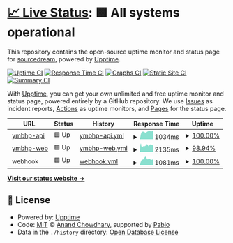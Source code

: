 # [📈 Live Status](https://source-dream.github.io/upptime): <!--live status--> **🟩 All systems operational**

This repository contains the open-source uptime monitor and status page for [sourcedream](https://blog.sourcedream.cn), powered by [Upptime](https://github.com/upptime/upptime).

[![Uptime CI](https://github.com/source-dream/upptime/workflows/Uptime%20CI/badge.svg)](https://github.com/source-dream/upptime/actions?query=workflow%3A%22Uptime+CI%22)
[![Response Time CI](https://github.com/source-dream/upptime/workflows/Response%20Time%20CI/badge.svg)](https://github.com/source-dream/upptime/actions?query=workflow%3A%22Response+Time+CI%22)
[![Graphs CI](https://github.com/source-dream/upptime/workflows/Graphs%20CI/badge.svg)](https://github.com/source-dream/upptime/actions?query=workflow%3A%22Graphs+CI%22)
[![Static Site CI](https://github.com/source-dream/upptime/workflows/Static%20Site%20CI/badge.svg)](https://github.com/source-dream/upptime/actions?query=workflow%3A%22Static+Site+CI%22)
[![Summary CI](https://github.com/source-dream/upptime/workflows/Summary%20CI/badge.svg)](https://github.com/source-dream/upptime/actions?query=workflow%3A%22Summary+CI%22)

With [Upptime](https://upptime.js.org), you can get your own unlimited and free uptime monitor and status page, powered entirely by a GitHub repository. We use [Issues](https://github.com/source-dream/upptime/issues) as incident reports, [Actions](https://github.com/source-dream/upptime/actions) as uptime monitors, and [Pages](https://source-dream.github.io/upptime) for the status page.

<!--start: status pages-->
<!-- This summary is generated by Upptime (https://github.com/upptime/upptime) -->
<!-- Do not edit this manually, your changes will be overwritten -->
<!-- prettier-ignore -->
| URL | Status | History | Response Time | Uptime |
| --- | ------ | ------- | ------------- | ------ |
| <img alt="" src="https://icons.duckduckgo.com/ip3/api.sourcedream.cn.ico" height="13"> [ymbhp-api](https://api.sourcedream.cn) | 🟩 Up | [ymbhp-api.yml](https://github.com/source-dream/upptime/commits/HEAD/history/ymbhp-api.yml) | <details><summary><img alt="Response time graph" src="./graphs/ymbhp-api/response-time-week.png" height="20"> 1034ms</summary><br><a href="https://source-dream.github.io/upptime/history/ymbhp-api"><img alt="Response time 996" src="https://img.shields.io/endpoint?url=https%3A%2F%2Fraw.githubusercontent.com%2Fsource-dream%2Fupptime%2FHEAD%2Fapi%2Fymbhp-api%2Fresponse-time.json"></a><br><a href="https://source-dream.github.io/upptime/history/ymbhp-api"><img alt="24-hour response time 1142" src="https://img.shields.io/endpoint?url=https%3A%2F%2Fraw.githubusercontent.com%2Fsource-dream%2Fupptime%2FHEAD%2Fapi%2Fymbhp-api%2Fresponse-time-day.json"></a><br><a href="https://source-dream.github.io/upptime/history/ymbhp-api"><img alt="7-day response time 1034" src="https://img.shields.io/endpoint?url=https%3A%2F%2Fraw.githubusercontent.com%2Fsource-dream%2Fupptime%2FHEAD%2Fapi%2Fymbhp-api%2Fresponse-time-week.json"></a><br><a href="https://source-dream.github.io/upptime/history/ymbhp-api"><img alt="30-day response time 1053" src="https://img.shields.io/endpoint?url=https%3A%2F%2Fraw.githubusercontent.com%2Fsource-dream%2Fupptime%2FHEAD%2Fapi%2Fymbhp-api%2Fresponse-time-month.json"></a><br><a href="https://source-dream.github.io/upptime/history/ymbhp-api"><img alt="1-year response time 996" src="https://img.shields.io/endpoint?url=https%3A%2F%2Fraw.githubusercontent.com%2Fsource-dream%2Fupptime%2FHEAD%2Fapi%2Fymbhp-api%2Fresponse-time-year.json"></a></details> | <details><summary><a href="https://source-dream.github.io/upptime/history/ymbhp-api">100.00%</a></summary><a href="https://source-dream.github.io/upptime/history/ymbhp-api"><img alt="All-time uptime 99.07%" src="https://img.shields.io/endpoint?url=https%3A%2F%2Fraw.githubusercontent.com%2Fsource-dream%2Fupptime%2FHEAD%2Fapi%2Fymbhp-api%2Fuptime.json"></a><br><a href="https://source-dream.github.io/upptime/history/ymbhp-api"><img alt="24-hour uptime 100.00%" src="https://img.shields.io/endpoint?url=https%3A%2F%2Fraw.githubusercontent.com%2Fsource-dream%2Fupptime%2FHEAD%2Fapi%2Fymbhp-api%2Fuptime-day.json"></a><br><a href="https://source-dream.github.io/upptime/history/ymbhp-api"><img alt="7-day uptime 100.00%" src="https://img.shields.io/endpoint?url=https%3A%2F%2Fraw.githubusercontent.com%2Fsource-dream%2Fupptime%2FHEAD%2Fapi%2Fymbhp-api%2Fuptime-week.json"></a><br><a href="https://source-dream.github.io/upptime/history/ymbhp-api"><img alt="30-day uptime 99.64%" src="https://img.shields.io/endpoint?url=https%3A%2F%2Fraw.githubusercontent.com%2Fsource-dream%2Fupptime%2FHEAD%2Fapi%2Fymbhp-api%2Fuptime-month.json"></a><br><a href="https://source-dream.github.io/upptime/history/ymbhp-api"><img alt="1-year uptime 99.07%" src="https://img.shields.io/endpoint?url=https%3A%2F%2Fraw.githubusercontent.com%2Fsource-dream%2Fupptime%2FHEAD%2Fapi%2Fymbhp-api%2Fuptime-year.json"></a></details>
| <img alt="" src="https://icons.duckduckgo.com/ip3/www.ymbhp.com.ico" height="13"> [ymbhp-web](https://www.ymbhp.com) | 🟩 Up | [ymbhp-web.yml](https://github.com/source-dream/upptime/commits/HEAD/history/ymbhp-web.yml) | <details><summary><img alt="Response time graph" src="./graphs/ymbhp-web/response-time-week.png" height="20"> 2135ms</summary><br><a href="https://source-dream.github.io/upptime/history/ymbhp-web"><img alt="Response time 1514" src="https://img.shields.io/endpoint?url=https%3A%2F%2Fraw.githubusercontent.com%2Fsource-dream%2Fupptime%2FHEAD%2Fapi%2Fymbhp-web%2Fresponse-time.json"></a><br><a href="https://source-dream.github.io/upptime/history/ymbhp-web"><img alt="24-hour response time 1912" src="https://img.shields.io/endpoint?url=https%3A%2F%2Fraw.githubusercontent.com%2Fsource-dream%2Fupptime%2FHEAD%2Fapi%2Fymbhp-web%2Fresponse-time-day.json"></a><br><a href="https://source-dream.github.io/upptime/history/ymbhp-web"><img alt="7-day response time 2135" src="https://img.shields.io/endpoint?url=https%3A%2F%2Fraw.githubusercontent.com%2Fsource-dream%2Fupptime%2FHEAD%2Fapi%2Fymbhp-web%2Fresponse-time-week.json"></a><br><a href="https://source-dream.github.io/upptime/history/ymbhp-web"><img alt="30-day response time 1960" src="https://img.shields.io/endpoint?url=https%3A%2F%2Fraw.githubusercontent.com%2Fsource-dream%2Fupptime%2FHEAD%2Fapi%2Fymbhp-web%2Fresponse-time-month.json"></a><br><a href="https://source-dream.github.io/upptime/history/ymbhp-web"><img alt="1-year response time 1514" src="https://img.shields.io/endpoint?url=https%3A%2F%2Fraw.githubusercontent.com%2Fsource-dream%2Fupptime%2FHEAD%2Fapi%2Fymbhp-web%2Fresponse-time-year.json"></a></details> | <details><summary><a href="https://source-dream.github.io/upptime/history/ymbhp-web">98.94%</a></summary><a href="https://source-dream.github.io/upptime/history/ymbhp-web"><img alt="All-time uptime 99.57%" src="https://img.shields.io/endpoint?url=https%3A%2F%2Fraw.githubusercontent.com%2Fsource-dream%2Fupptime%2FHEAD%2Fapi%2Fymbhp-web%2Fuptime.json"></a><br><a href="https://source-dream.github.io/upptime/history/ymbhp-web"><img alt="24-hour uptime 98.70%" src="https://img.shields.io/endpoint?url=https%3A%2F%2Fraw.githubusercontent.com%2Fsource-dream%2Fupptime%2FHEAD%2Fapi%2Fymbhp-web%2Fuptime-day.json"></a><br><a href="https://source-dream.github.io/upptime/history/ymbhp-web"><img alt="7-day uptime 98.94%" src="https://img.shields.io/endpoint?url=https%3A%2F%2Fraw.githubusercontent.com%2Fsource-dream%2Fupptime%2FHEAD%2Fapi%2Fymbhp-web%2Fuptime-week.json"></a><br><a href="https://source-dream.github.io/upptime/history/ymbhp-web"><img alt="30-day uptime 98.83%" src="https://img.shields.io/endpoint?url=https%3A%2F%2Fraw.githubusercontent.com%2Fsource-dream%2Fupptime%2FHEAD%2Fapi%2Fymbhp-web%2Fuptime-month.json"></a><br><a href="https://source-dream.github.io/upptime/history/ymbhp-web"><img alt="1-year uptime 99.57%" src="https://img.shields.io/endpoint?url=https%3A%2F%2Fraw.githubusercontent.com%2Fsource-dream%2Fupptime%2FHEAD%2Fapi%2Fymbhp-web%2Fuptime-year.json"></a></details>
| <img alt="" src="https://icons.duckduckgo.com/ip3/null.ico" height="13"> webhook | 🟩 Up | [webhook.yml](https://github.com/source-dream/upptime/commits/HEAD/history/webhook.yml) | <details><summary><img alt="Response time graph" src="./graphs/webhook/response-time-week.png" height="20"> 1081ms</summary><br><a href="https://source-dream.github.io/upptime/history/webhook"><img alt="Response time 980" src="https://img.shields.io/endpoint?url=https%3A%2F%2Fraw.githubusercontent.com%2Fsource-dream%2Fupptime%2FHEAD%2Fapi%2Fwebhook%2Fresponse-time.json"></a><br><a href="https://source-dream.github.io/upptime/history/webhook"><img alt="24-hour response time 1016" src="https://img.shields.io/endpoint?url=https%3A%2F%2Fraw.githubusercontent.com%2Fsource-dream%2Fupptime%2FHEAD%2Fapi%2Fwebhook%2Fresponse-time-day.json"></a><br><a href="https://source-dream.github.io/upptime/history/webhook"><img alt="7-day response time 1081" src="https://img.shields.io/endpoint?url=https%3A%2F%2Fraw.githubusercontent.com%2Fsource-dream%2Fupptime%2FHEAD%2Fapi%2Fwebhook%2Fresponse-time-week.json"></a><br><a href="https://source-dream.github.io/upptime/history/webhook"><img alt="30-day response time 981" src="https://img.shields.io/endpoint?url=https%3A%2F%2Fraw.githubusercontent.com%2Fsource-dream%2Fupptime%2FHEAD%2Fapi%2Fwebhook%2Fresponse-time-month.json"></a><br><a href="https://source-dream.github.io/upptime/history/webhook"><img alt="1-year response time 980" src="https://img.shields.io/endpoint?url=https%3A%2F%2Fraw.githubusercontent.com%2Fsource-dream%2Fupptime%2FHEAD%2Fapi%2Fwebhook%2Fresponse-time-year.json"></a></details> | <details><summary><a href="https://source-dream.github.io/upptime/history/webhook">100.00%</a></summary><a href="https://source-dream.github.io/upptime/history/webhook"><img alt="All-time uptime 65.17%" src="https://img.shields.io/endpoint?url=https%3A%2F%2Fraw.githubusercontent.com%2Fsource-dream%2Fupptime%2FHEAD%2Fapi%2Fwebhook%2Fuptime.json"></a><br><a href="https://source-dream.github.io/upptime/history/webhook"><img alt="24-hour uptime 100.00%" src="https://img.shields.io/endpoint?url=https%3A%2F%2Fraw.githubusercontent.com%2Fsource-dream%2Fupptime%2FHEAD%2Fapi%2Fwebhook%2Fuptime-day.json"></a><br><a href="https://source-dream.github.io/upptime/history/webhook"><img alt="7-day uptime 100.00%" src="https://img.shields.io/endpoint?url=https%3A%2F%2Fraw.githubusercontent.com%2Fsource-dream%2Fupptime%2FHEAD%2Fapi%2Fwebhook%2Fuptime-week.json"></a><br><a href="https://source-dream.github.io/upptime/history/webhook"><img alt="30-day uptime 99.64%" src="https://img.shields.io/endpoint?url=https%3A%2F%2Fraw.githubusercontent.com%2Fsource-dream%2Fupptime%2FHEAD%2Fapi%2Fwebhook%2Fuptime-month.json"></a><br><a href="https://source-dream.github.io/upptime/history/webhook"><img alt="1-year uptime 65.17%" src="https://img.shields.io/endpoint?url=https%3A%2F%2Fraw.githubusercontent.com%2Fsource-dream%2Fupptime%2FHEAD%2Fapi%2Fwebhook%2Fuptime-year.json"></a></details>

<!--end: status pages-->

[**Visit our status website →**](https://source-dream.github.io/upptime)

## 📄 License

- Powered by: [Upptime](https://github.com/upptime/upptime)
- Code: [MIT](./LICENSE) © [Anand Chowdhary](https://anandchowdhary.com), supported by [Pabio](https://pabio.com)
- Data in the `./history` directory: [Open Database License](https://opendatacommons.org/licenses/odbl/1-0/)

